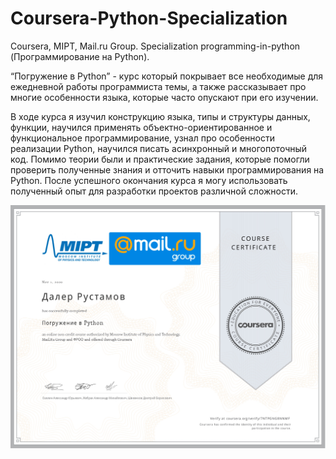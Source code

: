 # Coursera-Python-Specialization
Coursera, MIPT, Mail.ru Group. Specialization programming-in-python (Программирование на Python).

“Погружение в Python” - курс который покрывает все необходимые для ежедневной работы программиста темы, а также рассказывает про многие особенности языка, которые часто опускают при его изучении.

В ходе курса я изучил конструкцию языка, типы и структуры данных, функции, научился применять объектно-ориентированное и функциональное программирование, узнал про особенности реализации Python, научился писать асинхронный и многопоточный код. Помимо теории были и практические задания, которые помогли проверить полученные знания и отточить навыки программирования на Python. После успешного окончания курса я могу использовать полученный опыт для разработки проектов различной сложности.

[![Сertificate](https://github.com/iamrustamov/Coursera-Python-Specialization/blob/master/cert.jpg)](https://coursera.org/share/f3b745358d09ed5eb010fa8aa9410ebb)
